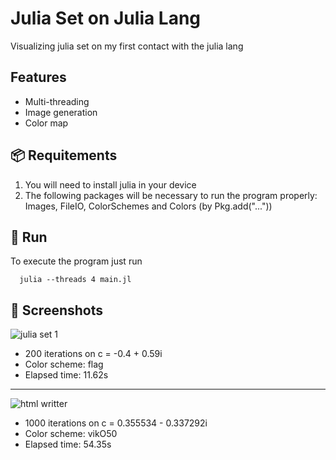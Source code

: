 # Julia Set on Julia Lang

Visualizing julia set on my first contact with the julia lang

## Features

- Multi-threading
- Image generation
- Color map

## 📦 Requitements

1. You will need to install julia in your device
2. The following packages will be necessary to run the program properly: Images, FileIO, ColorSchemes and Colors (by Pkg.add("..."))

## 🚀 Run

To execute the program just run
```
  julia --threads 4 main.jl
```

## 📸 Screenshots

![julia set 1](https://i.imgur.com/NO3VDzl.jpeg)
- 200 iterations on c = -0.4 + 0.59i
- Color scheme: flag
- Elapsed time: 11.62s

---

![html writter](https://i.imgur.com/eHUJFPL.jpeg)
- 1000 iterations on c = 0.355534 - 0.337292i
- Color scheme: vikO50
- Elapsed time: 54.35s
